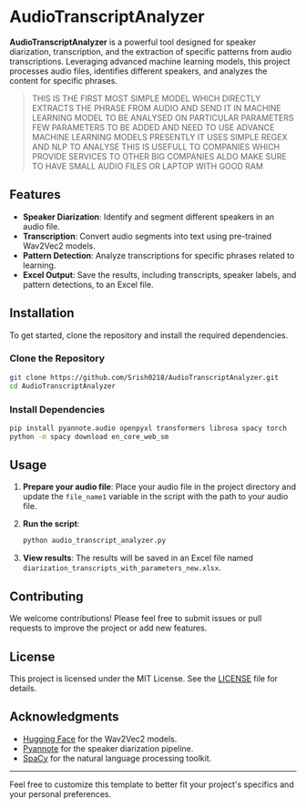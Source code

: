 # AudioTranscriptAnalyzer

**AudioTranscriptAnalyzer** is a powerful tool designed for speaker diarization, transcription, and the extraction of specific patterns from audio transcriptions. Leveraging advanced machine learning models, this project processes audio files, identifies different speakers, and analyzes the content for specific phrases.
> THIS IS THE FIRST MOST SIMPLE MODEL WHICH DIRECTLY EXTRACTS THE PHRASE FROM AUDIO AND SEND IT IN MACHINE LEARNING MODEL TO BE ANALYSED ON PARTICULAR PARAMETERS
> FEW PARAMETERS TO BE ADDED AND NEED TO USE ADVANCE MACHINE LEARNING MODELS PRESENTLY IT USES SIMPLE REGEX AND NLP TO ANALYSE
> THIS IS USEFULL TO COMPANIES WHICH PROVIDE SERVICES TO OTHER BIG COMPANIES
> ALDO MAKE SURE TO HAVE SMALL AUDIO FILES OR LAPTOP WITH GOOD RAM

## Features

- **Speaker Diarization**: Identify and segment different speakers in an audio file.
- **Transcription**: Convert audio segments into text using pre-trained Wav2Vec2 models.
- **Pattern Detection**: Analyze transcriptions for specific phrases related to learning.
- **Excel Output**: Save the results, including transcripts, speaker labels, and pattern detections, to an Excel file.

## Installation

To get started, clone the repository and install the required dependencies.

### Clone the Repository

```bash
git clone https://github.com/Srish0218/AudioTranscriptAnalyzer.git
cd AudioTranscriptAnalyzer
```

### Install Dependencies

```bash
pip install pyannote.audio openpyxl transformers librosa spacy torch
python -m spacy download en_core_web_sm
```

## Usage

1. **Prepare your audio file**: Place your audio file in the project directory and update the `file_name1` variable in the script with the path to your audio file.

2. **Run the script**:

   ```bash
   python audio_transcript_analyzer.py
   ```

3. **View results**: The results will be saved in an Excel file named `diarization_transcripts_with_parameters_new.xlsx`.

## Contributing

We welcome contributions! Please feel free to submit issues or pull requests to improve the project or add new features.

## License

This project is licensed under the MIT License. See the [LICENSE](LICENSE) file for details.

## Acknowledgments

- [Hugging Face](https://huggingface.co/) for the Wav2Vec2 models.
- [Pyannote](https://github.com/pyannote/pyannote-audio) for the speaker diarization pipeline.
- [SpaCy](https://spacy.io/) for the natural language processing toolkit.

---

Feel free to customize this template to better fit your project's specifics and your personal preferences.
